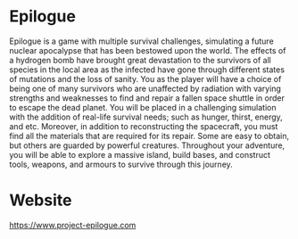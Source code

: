 # Epilogue
Epilogue is a game with multiple survival challenges, simulating a future nuclear apocalypse that has been bestowed upon the world. The effects of a hydrogen bomb have brought great devastation to the survivors of all species in the local area as the infected have gone through different states of mutations and the loss of sanity. You as the player will have a choice of being one of many survivors who are unaffected by radiation with varying strengths and weaknesses to find and repair a fallen space shuttle in order to escape the dead planet. You will be placed in a challenging simulation with the addition of real-life survival needs; such as hunger, thirst, energy, and etc. Moreover, in addition to reconstructing the spacecraft, you must find all the materials that are required for its repair. Some are easy to obtain, but others are guarded by powerful creatures. Throughout your adventure, you will be able to explore a massive island, build bases, and construct tools, weapons, and armours to survive through this journey.

# Website
https://www.project-epilogue.com
